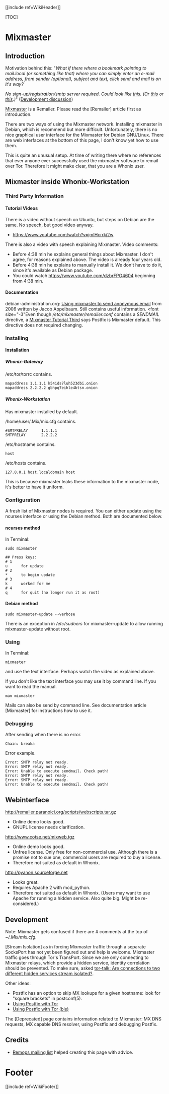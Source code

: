 [[include ref=WikiHeader]]

[TOC]

# Mixmaster #
## Introduction ##
Motivation behind this:
"*What if there where a bookmark pointing to mail.local (or something like that) where you can simply enter an e-mail address, from sender (optional), subject and text, click send and mail is on it's way?*

*No sign-up/registration/smtp server required. Could look like [this](https://www.awxcnx.de/mm-anon-email.htm). (Or [this](https://www.cotse.net/cgi-bin/mixmail.cgi) or [this](https://webmixmaster.paranoici.org/mixemail-user.cgi).)*" ([Development discussion](https://mailman.boum.org/pipermail/tails-dev/2012-December/002384.html))

[Mixmaster](https://en.wikipedia.org/wiki/Mixmaster_anonymous_remailer) is a Remailer. Please read the [Remailer] article first as introduction.

There are two ways of using the Mixmaster network. Installing mixmaster in Debian, which is recommend but more difficult. Unfortunately, there is no nice graphical user interface for the Mixmaster for Debian GNU/Linux. There are web interfaces at the bottom of this page, I don't know yet how to use them.

This is quite an unusual setup. At time of writing there where no references that ever anyone ever successfully used the mixmaster software to remail over Tor. Therefore it might make clear, that you are a Whonix user.

## Mixmaster inside Whonix-Workstation ##
### Third Party Information ###
#### Tutorial Videos ####
There is a video without speech on Ubuntu, but steps on Debian are the same. No speech, but good video anyway.

* https://www.youtube.com/watch?v=jmIHcrrkj2w

There is also a video with speech explaining Mixmaster. Video comments:

* Before 4:38 min he explains general things about Mixmaster. I don't agree, for reasons explained above. The video is already four years old.
* Before 4:38 min he explains to manually install it. We don't have to do it, since it's available as Debian package.
* You could watch https://www.youtube.com/dzbrFPO4604 beginning from 4:38 min.

#### Documentation ####
debian-administration.org: [Using mixmaster to send anonymous email](http://www.debian-administration.org/articles/483) from 2006 written by Jacob Appelbaum. Still contains useful information. <font size="-3"Even though */etc/mixmaster/remailer.conf* contains a *SENDMAIL* directive, a [Mixmaster Tutorial Third](http://www.plex86.org/linux2/Mixmaster-Tutorial-Third-Draft-Comments--This-message-did-not-originate-from-the-Sender-address-above.html) says Postfix is Mixmaster default. This directive does not required changing.</font>

### Installing ###
#### Installation ####
##### Whonix-Gateway #####
/etc/tor/torrc contains.

    mapaddress 1.1.1.1 k54ids7luh523dbi.onion
    mapaddress 2.2.2.2 gbhpq7eihle4btsn.onion

##### Whonix-Workstation #####
Has mixmaster installed by default.

/home/user/.Mix/mix.cfg contains.

    #SMTPRELAY      1.1.1.1
    SMTPRELAY       2.2.2.2

/etc/hostname contains.

    host

/etc/hosts contains.

    127.0.0.1 host.localdomain host

This is because mixmaster leaks these information to the mixmaster node, it's better to have it uniform.

### Configuration ###
A fresh list of Mixmaster nodes is required. You can either update using the ncurses interface or using the Debian method. Both are documented below.

#### ncurses method ####
In Terminal:

    sudo mixmaster

    ## Press keys:
    # 1
    u      for update
    # 2
    *      to begin update
    # 3
    k      worked for me 
    # 4
    q      for quit (no longer run it as root)

#### Debian method ####

    sudo mixmaster-update --verbose 

There is an exception in */etc/sudoers* for mixmaster-update to allow running mixmaster-update without root.

### Using ###
In Terminal:

    mixmaster

and use the text interface. Perhaps watch the video as explained above.

If you don't like the text interface you may use it by command line. If you want to read the manual.

    man mixmaster

Mails can also be send by command line. See documentation article [Mixmaster] for instructions how to use it.

### Debugging ###
After sending when there is no error.

    Chain: breaka

Error example.

    Error: SMTP relay not ready. 
    Error: SMTP relay not ready. 
    Error: Unable to execute sendmail. Check path!
    Error: SMTP relay not ready. 
    Error: SMTP relay not ready. 
    Error: Unable to execute sendmail. Check path!

## Webinterface ##
http://remailer.paranoici.org/scripts/webscripts.tar.gz

 * Online demo looks good.
 * GNUPL license needs clarification.

http://www.cotse.net/mixweb.tgz

 * Online demo looks good.
 * Unfree license. Only free for non-commercial use. Although there is a promise not to sue one, commercial users are required to buy a license.
 * Therefore not suited as default in Whonix.

http://pyanon.sourceforge.net

 * Looks great.
 * Requires Apache 2 with mod_python.
 * Therefore not suited as default in Whonix. (Users may want to use Apache for running a hidden service. Also quite big. Might be re-considered.)

## Development ##
Note: Mixmaster gets confused if there are # comments at the top of *~/.Mix/mix.cfg*.

[Stream Isolation] as in forcing Mixmaster traffic through a separate SocksPort has not yet been figured out and help is welcome. Mixmaster traffic goes through Tor's TransPort. Since we are only connecting to Mixmaster relays, which provide a hidden service, identity correlation should be prevented. To make sure, asked [tor-talk: Are connections to two different hidden services stream isolated?](https://lists.torproject.org/pipermail/tor-talk/2013-January/027116.html).

Other ideas:

 * Postfix has an option to skip MX lookups for a given hostname: look for "square brackets" in postconf(5).
 * [Using Postfix with Tor](http://www.groovy.net/ww/2011/12/torfix)
 * [Using Postfix with Tor (bis)](http://www.groovy.net/ww/2012/01/torfixbis)

The [Deprecated] page contains information related to Mixmaster: MX DNS requests, MX capable DNS resolver, using Postfix and debugging Postfix.

## Credits ##
* [Remops mailing list](http://lists.mixmin.net/pipermail/remops/2012-December/000671.html) helped creating this page with advice.

# Footer #
[[include ref=WikiFooter]]